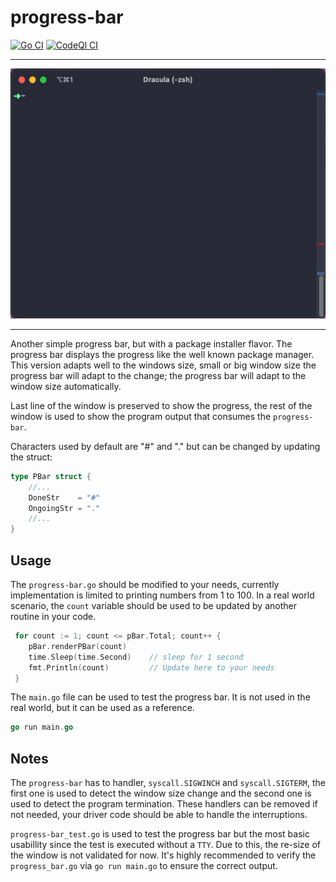 # progress-bar

[![Go CI](https://github.com/elulcao/progress-bar/actions/workflows/go.yaml/badge.svg)](https://github.com/elulcao/progress-bar/blob/main/.github/workflows/go.yaml)
[![CodeQl CI](https://github.com/elulcao/progress-bar/actions/workflows/codeql-analysis.yaml/badge.svg)](https://github.com/elulcao/progress-bar/blob/main/.github/workflows/codeql-analysis.yaml)

---

<p
    align="center">
    <img
        src="./.assets/demo-01.gif"
        alt="Demo 01"
        width="600"
        height="400"
    />
</p>

---

Another simple progress bar, but with a package installer flavor. The progress bar displays the
progress like the well known package manager. This version adapts well to the windows size, small
or big window size the progress bar will adapt to the change; the progress bar will adapt to the
window size automatically.

Last line of the window is preserved to show the progress, the rest of the window is used to show
the program output that consumes the `progress-bar`.

Characters used by default are "#" and "." but can be changed by updating the struct:

```go
type PBar struct {
    //...
    DoneStr    = "#"
    OngoingStr = "."
    //...
}
```

## Usage

The `progress-bar.go` should be modified to your needs, currently implementation is limited to
printing numbers from 1 to 100. In a real world scenario, the `count` variable should be used to
be updated by another routine in your code.

```go
 for count := 1; count <= pBar.Total; count++ {
    pBar.renderPBar(count)
    time.Sleep(time.Second)    // sleep for 1 second
    fmt.Println(count)         // Update here to your needs
 }
```

The `main.go` file can be used to test the progress bar. It is not used in the real world, but it
can be used as a reference.

```go
go run main.go
```

## Notes

The `progress-bar` has to handler, `syscall.SIGWINCH` and `syscall.SIGTERM`, the first one is used
to detect the window size change and the second one is used to detect the program termination.
These handlers can be removed if not needed, your driver code should be able to handle the
interruptions.

`progress-bar_test.go` is used to test the progress bar but the most basic usabillity since the test
is executed without a `TTY`. Due to this, the re-size of the window is not validated for now. It's
highly recommended to verify the `progress_bar.go` via `go run main.go` to ensure the correct output.
